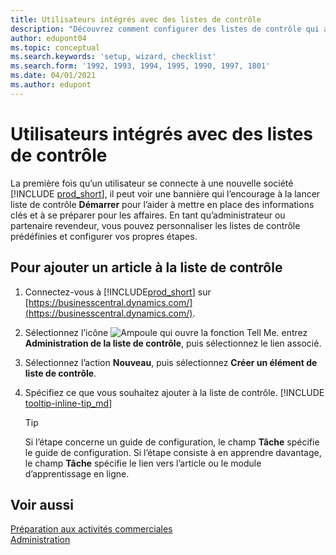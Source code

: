 ```yaml
---
title: Utilisateurs intégrés avec des listes de contrôle
description: "Découvrez comment configurer des listes de contrôle qui aident les utilisateurs à démarrer dans Business\_Central."
author: edupont04
ms.topic: conceptual
ms.search.keywords: 'setup, wizard, checklist'
ms.search.form: '1992, 1993, 1994, 1995, 1990, 1997, 1801'
ms.date: 04/01/2021
ms.author: edupont
---
```

# <a name="onboard-users-with-checklists" />Utilisateurs intégrés avec des listes de contrôle

La première fois qu’un utilisateur se connecte à une nouvelle société [!INCLUDE [prod_short](includes/prod_short.md)], il peut voir une bannière qui l’encourage à la lancer liste de contrôle **Démarrer** pour l’aider à mettre en place des informations clés et à se préparer pour les affaires. En tant qu’administrateur ou partenaire revendeur, vous pouvez personnaliser les listes de contrôle prédéfinies et configurer vos propres étapes.

## <a name="to-add-an-item-to-the-checklist" />Pour ajouter un article à la liste de contrôle

1. Connectez-vous à [!INCLUDE[prod_short](includes/prod_short.md)] sur [https://businesscentral.dynamics.com/](https://businesscentral.dynamics.com/).

2. Sélectionnez l’icône ![Ampoule qui ouvre la fonction Tell Me.](media/ui-search/search_small.png "Dites-moi ce que vous voulez faire") entrez **Administration de la liste de contrôle**, puis sélectionnez le lien associé.  

3. Sélectionnez l’action **Nouveau**, puis sélectionnez **Créer un élément de liste de contrôle**.  

4. Spécifiez ce que vous souhaitez ajouter à la liste de contrôle. [!INCLUDE [tooltip-inline-tip_md](includes/tooltip-inline-tip_md.md)]

    > [!TIP]
    > Si l’étape concerne un guide de configuration, le champ **Tâche** spécifie le guide de configuration. Si l’étape consiste à en apprendre davantage, le champ **Tâche** spécifie le lien vers l’article ou le module d’apprentissage en ligne.

## <a name="see-also" />Voir aussi

[Préparation aux activités commerciales](ui-get-ready-business.md)  
[Administration](admin-setup-and-administration.md)  
